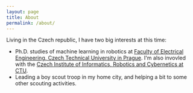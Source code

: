 ```yaml
---
layout: page
title: About
permalink: /about/
---
```


Living in the Czech republic, I have two big interests at this time:

- Ph.D. studies of machine learning in robotics at [Faculty of Electrical Engineering, Czech Technical University in Prague](http://fel.cvut.cz "FEE CTU"). I'm also invovled with the [Czech Institute of Informatics, Robotics and Cybernetics at CTU](http://ciirc.cvut.cz).
- Leading a boy scout troop in my home city, and helping a bit to some other scouting activities.
